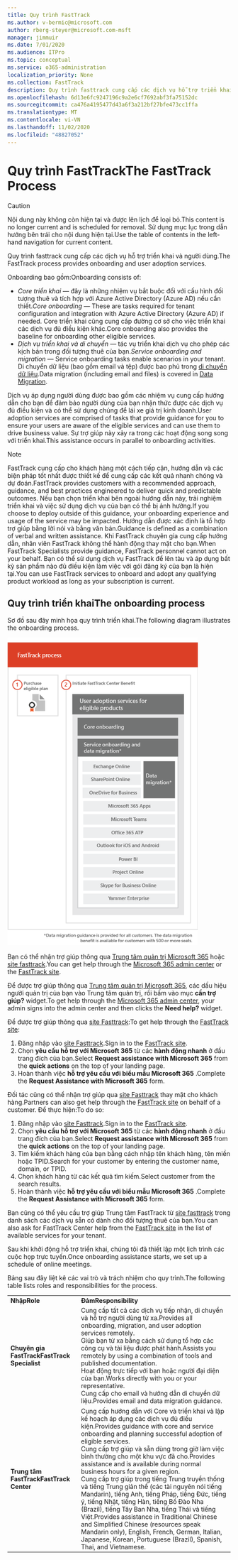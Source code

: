 ```yaml
---
title: Quy trình FastTrack
ms.author: v-bermic@microsoft.com
author: rberg-steyer@microsoft.com-msft
manager: jimmuir
ms.date: 7/01/2020
ms.audience: ITPro
ms.topic: conceptual
ms.service: o365-administration
localization_priority: None
ms.collection: FastTrack
description: Quy trình fasttrack cung cấp các dịch vụ hỗ trợ triển khai và người dùng.
ms.openlocfilehash: 6d13e6fc9247196c9a2e6cf7692abf3fa75152dc
ms.sourcegitcommit: ca476a4195477d43a6f3a212bf27bfe473cc1ffa
ms.translationtype: MT
ms.contentlocale: vi-VN
ms.lasthandoff: 11/02/2020
ms.locfileid: "48827052"
---
```

# <a name="the-fasttrack-process"></a><span data-ttu-id="a5b14-103">Quy trình FastTrack</span><span class="sxs-lookup"><span data-stu-id="a5b14-103">The FastTrack Process</span></span>

> [!CAUTION]
> <span data-ttu-id="a5b14-104">Nội dung này không còn hiện tại và được lên lịch để loại bỏ.</span><span class="sxs-lookup"><span data-stu-id="a5b14-104">This content is no longer current and is scheduled for removal.</span></span> <span data-ttu-id="a5b14-105">Sử dụng mục lục trong dẫn hướng bên trái cho nội dung hiện tại.</span><span class="sxs-lookup"><span data-stu-id="a5b14-105">Use the table of contents in the left-hand navigation for current content.</span></span>

<span data-ttu-id="a5b14-106">Quy trình fasttrack cung cấp các dịch vụ hỗ trợ triển khai và người dùng.</span><span class="sxs-lookup"><span data-stu-id="a5b14-106">The FastTrack process provides onboarding and user adoption services.</span></span> 
  
<span data-ttu-id="a5b14-107">Onboarding bao gồm:</span><span class="sxs-lookup"><span data-stu-id="a5b14-107">Onboarding consists of:</span></span>
  
- <span data-ttu-id="a5b14-108">*Core triển khai* — đây là những nhiệm vụ bắt buộc đối với cấu hình đối tượng thuê và tích hợp với Azure Active Directory (Azure AD) nếu cần thiết.</span><span class="sxs-lookup"><span data-stu-id="a5b14-108">*Core onboarding* — These are tasks required for tenant configuration and integration with Azure Active Directory (Azure AD) if needed.</span></span> <span data-ttu-id="a5b14-109">Core triển khai cũng cung cấp đường cơ sở cho việc triển khai các dịch vụ đủ điều kiện khác.</span><span class="sxs-lookup"><span data-stu-id="a5b14-109">Core onboarding also provides the baseline for onboarding other eligible services.</span></span> 
- <span data-ttu-id="a5b14-110">*Dịch vụ triển khai và di chuyển* — tác vụ triển khai dịch vụ cho phép các kịch bản trong đối tượng thuê của bạn.</span><span class="sxs-lookup"><span data-stu-id="a5b14-110">*Service onboarding and migration* — Service onboarding tasks enable scenarios in your tenant.</span></span> <span data-ttu-id="a5b14-111">Di chuyển dữ liệu (bao gồm email và tệp) được bao phủ trong [di chuyển dữ liệu](O365-data-migration.md).</span><span class="sxs-lookup"><span data-stu-id="a5b14-111">Data migration (including email and files) is covered in [Data Migration](O365-data-migration.md).</span></span> 
    
<span data-ttu-id="a5b14-112">Dịch vụ áp dụng người dùng được bao gồm các nhiệm vụ cung cấp hướng dẫn cho bạn để đảm bảo người dùng của bạn nhận thức được các dịch vụ đủ điều kiện và có thể sử dụng chúng để lái xe giá trị kinh doanh.</span><span class="sxs-lookup"><span data-stu-id="a5b14-112">User adoption services are comprised of tasks that provide guidance for you to ensure your users are aware of the eligible services and can use them to drive business value.</span></span> <span data-ttu-id="a5b14-113">Sự trợ giúp này xảy ra trong các hoạt động song song với triển khai.</span><span class="sxs-lookup"><span data-stu-id="a5b14-113">This assistance occurs in parallel to onboarding activities.</span></span>
  
> [!NOTE]
> <span data-ttu-id="a5b14-114">FastTrack cung cấp cho khách hàng một cách tiếp cận, hướng dẫn và các biện pháp tốt nhất được thiết kế để cung cấp các kết quả nhanh chóng và dự đoán.</span><span class="sxs-lookup"><span data-stu-id="a5b14-114">FastTrack provides customers with a recommended approach, guidance, and best practices engineered to deliver quick and predictable outcomes.</span></span> <span data-ttu-id="a5b14-115">Nếu bạn chọn triển khai bên ngoài hướng dẫn này, trải nghiệm triển khai và việc sử dụng dịch vụ của bạn có thể bị ảnh hưởng.</span><span class="sxs-lookup"><span data-stu-id="a5b14-115">If you choose to deploy outside of this guidance, your onboarding experience and usage of the service may be impacted.</span></span> <span data-ttu-id="a5b14-116">Hướng dẫn được xác định là tổ hợp trợ giúp bằng lời nói và bằng văn bản.</span><span class="sxs-lookup"><span data-stu-id="a5b14-116">Guidance is defined as a combination of verbal and written assistance.</span></span> <span data-ttu-id="a5b14-117">Khi FastTrack chuyên gia cung cấp hướng dẫn, nhân viên FastTrack không thể hành động thay mặt cho bạn.</span><span class="sxs-lookup"><span data-stu-id="a5b14-117">When FastTrack Specialists provide guidance, FastTrack personnel cannot act on your behalf.</span></span> <span data-ttu-id="a5b14-118">Bạn có thể sử dụng dịch vụ FastTrack để lên tàu và áp dụng bất kỳ sản phẩm nào đủ điều kiện làm việc với gói đăng ký của bạn là hiện tại.</span><span class="sxs-lookup"><span data-stu-id="a5b14-118">You can use FastTrack services to onboard and adopt any qualifying product workload as long as your subscription is current.</span></span> 
  
## <a name="the-onboarding-process"></a><span data-ttu-id="a5b14-119">Quy trình triển khai</span><span class="sxs-lookup"><span data-stu-id="a5b14-119">The onboarding process</span></span>

<span data-ttu-id="a5b14-120">Sơ đồ sau đây minh họa quy trình triển khai.</span><span class="sxs-lookup"><span data-stu-id="a5b14-120">The following diagram illustrates the onboarding process.</span></span>
  
![Đường thời gian sử dụng lợi ích Onboarding](media/o365-onboarding-timeline-m365-apps.png)
  
<span data-ttu-id="a5b14-122">Bạn có thể nhận trợ giúp thông qua [Trung tâm quản trị Microsoft 365](https://go.microsoft.com/fwlink/?linkid=2032704) hoặc [site fasttrack](https://go.microsoft.com/fwlink/?linkid=780698).</span><span class="sxs-lookup"><span data-stu-id="a5b14-122">You can get help through the [Microsoft 365 admin center](https://go.microsoft.com/fwlink/?linkid=2032704) or the [FastTrack site](https://go.microsoft.com/fwlink/?linkid=780698).</span></span> 

<span data-ttu-id="a5b14-123">Để được trợ giúp thông qua [Trung tâm quản trị Microsoft 365](https://go.microsoft.com/fwlink/?linkid=2032704), các dấu hiệu người quản trị của bạn vào Trung tâm quản trị, rồi bấm vào mục **cần trợ giúp?** widget.</span><span class="sxs-lookup"><span data-stu-id="a5b14-123">To get help through the [Microsoft 365 admin center](https://go.microsoft.com/fwlink/?linkid=2032704), your admin signs into the admin center and then clicks the **Need help?** widget.</span></span> 

<span data-ttu-id="a5b14-124">Để được trợ giúp thông qua [site Fasttrack](https://go.microsoft.com/fwlink/?linkid=780698):</span><span class="sxs-lookup"><span data-stu-id="a5b14-124">To get help through the [FastTrack site](https://go.microsoft.com/fwlink/?linkid=780698):</span></span> 
1.    <span data-ttu-id="a5b14-125">Đăng nhập vào [site Fasttrack](https://go.microsoft.com/fwlink/?linkid=780698).</span><span class="sxs-lookup"><span data-stu-id="a5b14-125">Sign in to the [FastTrack site](https://go.microsoft.com/fwlink/?linkid=780698).</span></span> 
2.    <span data-ttu-id="a5b14-126">Chọn **yêu cầu hỗ trợ với Microsoft 365** từ các **hành động nhanh** ở đầu trang đích của bạn.</span><span class="sxs-lookup"><span data-stu-id="a5b14-126">Select **Request assistance with Microsoft 365** from the **quick actions** on the top of your landing page.</span></span>
3.    <span data-ttu-id="a5b14-127">Hoàn thành việc **hỗ trợ yêu cầu với biểu mẫu Microsoft 365** .</span><span class="sxs-lookup"><span data-stu-id="a5b14-127">Complete the **Request Assistance with Microsoft 365** form.</span></span>
  
<span data-ttu-id="a5b14-128">Đối tác cũng có thể nhận trợ giúp qua [site Fasttrack](https://go.microsoft.com/fwlink/?linkid=780698) thay mặt cho khách hàng.</span><span class="sxs-lookup"><span data-stu-id="a5b14-128">Partners can also get help through the [FastTrack site](https://go.microsoft.com/fwlink/?linkid=780698) on behalf of a customer.</span></span> <span data-ttu-id="a5b14-129">Để thực hiện:</span><span class="sxs-lookup"><span data-stu-id="a5b14-129">To do so:</span></span>
1.    <span data-ttu-id="a5b14-130">Đăng nhập vào [site Fasttrack](https://go.microsoft.com/fwlink/?linkid=780698).</span><span class="sxs-lookup"><span data-stu-id="a5b14-130">Sign in to the [FastTrack site](https://go.microsoft.com/fwlink/?linkid=780698).</span></span> 
2.    <span data-ttu-id="a5b14-131">Chọn **yêu cầu hỗ trợ với Microsoft 365** từ các **hành động nhanh** ở đầu trang đích của bạn.</span><span class="sxs-lookup"><span data-stu-id="a5b14-131">Select **Request assistance with Microsoft 365** from the **quick actions** on the top of your landing page.</span></span>
3.    <span data-ttu-id="a5b14-132">Tìm kiếm khách hàng của bạn bằng cách nhập tên khách hàng, tên miền hoặc TPID.</span><span class="sxs-lookup"><span data-stu-id="a5b14-132">Search for your customer by entering the customer name, domain, or TPID.</span></span>
4.    <span data-ttu-id="a5b14-133">Chọn khách hàng từ các kết quả tìm kiếm.</span><span class="sxs-lookup"><span data-stu-id="a5b14-133">Select customer from the search results.</span></span>
5.    <span data-ttu-id="a5b14-134">Hoàn thành việc **hỗ trợ yêu cầu với biểu mẫu Microsoft 365** .</span><span class="sxs-lookup"><span data-stu-id="a5b14-134">Complete the **Request Assistance with Microsoft 365** form.</span></span>
  
 <span data-ttu-id="a5b14-135">Bạn cũng có thể yêu cầu trợ giúp Trung tâm FastTrack từ [site fasttrack](https://go.microsoft.com/fwlink/?linkid=780698) trong danh sách các dịch vụ sẵn có dành cho đối tượng thuê của bạn.</span><span class="sxs-lookup"><span data-stu-id="a5b14-135">You can also ask for FastTrack Center help from the [FastTrack site](https://go.microsoft.com/fwlink/?linkid=780698) in the list of available services for your tenant.</span></span> 
    
 <span data-ttu-id="a5b14-136">Sau khi khởi động hỗ trợ triển khai, chúng tôi đã thiết lập một lịch trình các cuộc họp trực tuyến.</span><span class="sxs-lookup"><span data-stu-id="a5b14-136">Once onboarding assistance starts, we set up a schedule of online meetings.</span></span>

<span data-ttu-id="a5b14-137">Bảng sau đây liệt kê các vai trò và trách nhiệm cho quy trình.</span><span class="sxs-lookup"><span data-stu-id="a5b14-137">The following table lists roles and responsibilities for the process.</span></span>
    
|||
|:-----|:-----|
|<span data-ttu-id="a5b14-138">**Nhập**</span><span class="sxs-lookup"><span data-stu-id="a5b14-138">**Role**</span></span> <br/> |<span data-ttu-id="a5b14-139">**Đảm**</span><span class="sxs-lookup"><span data-stu-id="a5b14-139">**Responsibility**</span></span> <br/> |
|<span data-ttu-id="a5b14-140">**Chuyên gia FastTrack**</span><span class="sxs-lookup"><span data-stu-id="a5b14-140">**FastTrack Specialist**</span></span> <br/> |<span data-ttu-id="a5b14-141">Cung cấp tất cả các dịch vụ tiếp nhận, di chuyển và hỗ trợ người dùng từ xa.</span><span class="sxs-lookup"><span data-stu-id="a5b14-141">Provides all onboarding, migration, and user adoption services remotely.</span></span>  <br/> <span data-ttu-id="a5b14-142">Giúp bạn từ xa bằng cách sử dụng tổ hợp các công cụ và tài liệu được phát hành.</span><span class="sxs-lookup"><span data-stu-id="a5b14-142">Assists you remotely by using a combination of tools and published documentation.</span></span> <br/> <span data-ttu-id="a5b14-143">Hoạt động trực tiếp với bạn hoặc người đại diện của bạn.</span><span class="sxs-lookup"><span data-stu-id="a5b14-143">Works directly with you or your representative.</span></span> <br/> <span data-ttu-id="a5b14-144">Cung cấp cho email và hướng dẫn di chuyển dữ liệu.</span><span class="sxs-lookup"><span data-stu-id="a5b14-144">Provides email and data migration guidance.</span></span>|
|<span data-ttu-id="a5b14-145">**Trung tâm FastTrack**</span><span class="sxs-lookup"><span data-stu-id="a5b14-145">**FastTrack Center**</span></span>  <br/> |<span data-ttu-id="a5b14-146">Cung cấp hướng dẫn với Core và triển khai và lập kế hoạch áp dụng các dịch vụ đủ điều kiện.</span><span class="sxs-lookup"><span data-stu-id="a5b14-146">Provides guidance with core and service onboarding and planning successful adoption of eligible services.</span></span>  <br/> <span data-ttu-id="a5b14-147">Cung cấp trợ giúp và sẵn dùng trong giờ làm việc bình thường cho một khu vực đã cho.</span><span class="sxs-lookup"><span data-stu-id="a5b14-147">Provides assistance and is available during normal business hours for a given region.</span></span> <br/> <span data-ttu-id="a5b14-148">Cung cấp trợ giúp trong tiếng Trung truyền thống và tiếng Trung giản thể (các tài nguyên nói tiếng Mandarin), tiếng Anh, tiếng Pháp, tiếng Đức, tiếng ý, tiếng Nhật, tiếng Hàn, tiếng Bồ Đào Nha (Brazil), tiếng Tây Ban Nha, tiếng Thái và tiếng Việt.</span><span class="sxs-lookup"><span data-stu-id="a5b14-148">Provides assistance in Traditional Chinese and Simplified Chinese (resources speak Mandarin only), English, French, German, Italian, Japanese, Korean, Portuguese (Brazil), Spanish, Thai, and Vietnamese.</span></span>|
